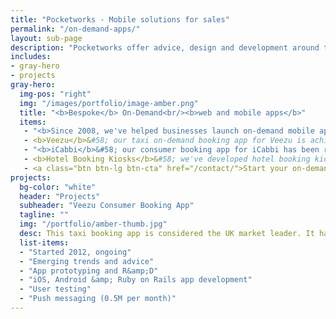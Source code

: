 ```yaml
---
title: "Pocketworks - Mobile solutions for sales"
permalink: "/on-demand-apps/"
layout: sub-page
description: "Pocketworks offer advice, design and development around the implementation of apps for business."
includes:
- gray-hero
- projects
gray-hero:
  img-pos: "right"
  img: "/images/portfolio/image-amber.png"
  title: "<b>Bespoke</b> On-Demand<br/><b>web and mobile apps</b>"
  items:
   - "<b>Since 2008, we've helped businesses launch on-demand mobile apps. We have experience in food delivery, taxi booking, fleet control, dispatch systems and driver apps.</b>"
   - <b>Veezu</b>&#58; our taxi on-demand booking app for Veezu is achieving up to 80,000 bookings a week across 5 regions, processing almost over £20M in bookings every year. <a href="/portfolio/amber-taxi-booking-app/">Read the case study.</a>
   - "<b>iCabbi</b>&#58; our consumer booking app for iCabbi has been rolled out to over 50 companies across the UK and USA. We offer development, management and ongoing support."
   - <b>Hotel Booking Kiosks</b>&#58; we've developed hotel booking kiosks used in the Hilton, Radisson and Double Tree.
   - <a class="btn btn-lg btn-cta" href="/contact/">Start your on-demand mobile app project</a>
projects:
  bg-color: "white"
  header: "Projects"
  subheader: "Veezu Consumer Booking App"
  tagline: ""
  img: "/portfolio/amber-thumb.jpg"
  desc: This taxi booking app is considered the UK market leader. It has grown from 2,000 bookings a week to over 60,000, transacting over £25M a year. <a href="/portfolio/amber-taxi-booking-app">Read more</a>
  list-items:
  - "Started 2012, ongoing"
  - "Emerging trends and advice"
  - "App prototyping and R&amp;D"
  - "iOS, Android &amp; Ruby on Rails app development"
  - "User testing"
  - "Push messaging (0.5M per month)"
---
```


